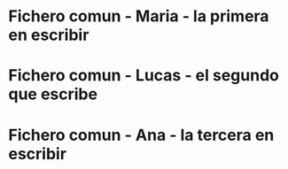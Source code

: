 # Fichero comun - Maria - la primera en escribir

# Fichero comun - Lucas - el segundo que escribe

# Fichero comun - Ana - la tercera en escribir


